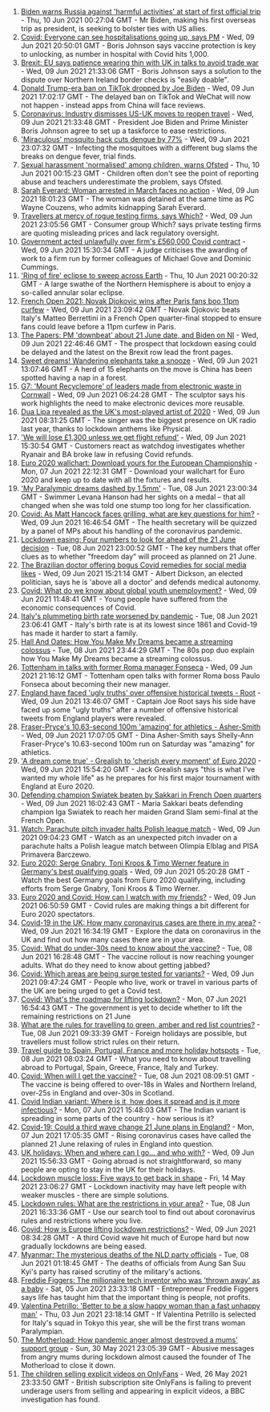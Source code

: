 1. [Biden warns Russia against 'harmful activities' at start of first official trip](https://www.bbc.co.uk/news/world-us-canada-57422348) - Thu, 10 Jun 2021 00:27:04 GMT - Mr Biden, making his first overseas trip as president, is seeking to bolster ties with US allies.
2. [Covid: Everyone can see hospitalisations going up, says PM](https://www.bbc.co.uk/news/health-57417802) - Wed, 09 Jun 2021 20:50:01 GMT - Boris Johnson says vaccine protection is key to unlocking, as number in hospital with Covid hits 1,000.
3. [Brexit: EU says patience wearing thin with UK in talks to avoid trade war](https://www.bbc.co.uk/news/uk-politics-57403258) - Wed, 09 Jun 2021 21:33:06 GMT - Boris Johnson says a solution to the dispute over Northern Ireland border checks is "easily doable".
4. [Donald Trump-era ban on TikTok dropped by Joe Biden](https://www.bbc.co.uk/news/technology-57413227) - Wed, 09 Jun 2021 17:02:17 GMT - The delayed ban on TikTok and WeChat will now not happen - instead apps from China will face reviews.
5. [Coronavirus: Industry dismisses US-UK moves to reopen travel](https://www.bbc.co.uk/news/business-57390246) - Wed, 09 Jun 2021 21:33:48 GMT - President Joe Biden and Prime Minister Boris Johnson agree to set up a taskforce to ease restrictions.
6. ['Miraculous' mosquito hack cuts dengue by 77%](https://www.bbc.co.uk/news/health-57417219) - Wed, 09 Jun 2021 23:07:32 GMT - Infecting the mosquitoes with a different bug slams the breaks on dengue fever, trial finds.
7. [Sexual harassment 'normalised' among children, warns Ofsted](https://www.bbc.co.uk/news/education-57411363) - Thu, 10 Jun 2021 00:15:23 GMT - Children often don't see the point of reporting abuse and teachers underestimate the problem, says Ofsted.
8. [Sarah Everard: Woman arrested in March faces no action](https://www.bbc.co.uk/news/uk-england-london-57377419) - Wed, 09 Jun 2021 18:01:23 GMT - The woman was detained at the same time as PC Wayne Couzens, who admits kidnapping Sarah Everard.
9. [Travellers at mercy of rogue testing firms, says Which?](https://www.bbc.co.uk/news/business-57415972) - Wed, 09 Jun 2021 23:05:56 GMT - Consumer group Which? says private testing firms are quoting misleading prices and lack regulatory oversight.
10. [Government acted unlawfully over firm's £560,000 Covid contract](https://www.bbc.co.uk/news/uk-politics-57413115) - Wed, 09 Jun 2021 15:30:34 GMT - A judge criticises the awarding of work to a firm run by former colleagues of Michael Gove and Dominic Cummings.
11. ['Ring of fire' eclipse to sweep across Earth](https://www.bbc.co.uk/news/science-environment-57420056) - Thu, 10 Jun 2021 00:20:32 GMT - A large swathe of the Northern Hemisphere is about to enjoy a so-called annular solar eclipse.
12. [French Open 2021: Novak Djokovic wins after Paris fans boo 11pm curfew](https://www.bbc.co.uk/sport/tennis/57422106) - Wed, 09 Jun 2021 23:09:42 GMT - Novak Djokovic beats Italy's Matteo Berrettini in a French Open quarter-final stopped to ensure fans could leave before a 11pm curfew in Paris.
13. [The Papers: PM 'downbeat' about 21 June date, and Biden on NI](https://www.bbc.co.uk/news/blogs-the-papers-57422046) - Wed, 09 Jun 2021 22:46:46 GMT - The prospect that lockdown easing could be delayed and the latest on the Brexit row lead the front pages.
14. [Sweet dreams! Wandering elephants take a snooze](https://www.bbc.co.uk/news/world-57416368) - Wed, 09 Jun 2021 13:07:46 GMT - A herd of 15 elephants on the move is China has been spotted having a nap in a forest.
15. [G7: 'Mount Recyclemore' of leaders made from electronic waste in Cornwall](https://www.bbc.co.uk/news/uk-england-cornwall-57406136) - Wed, 09 Jun 2021 06:24:28 GMT - The sculptor says his work highlights the need to make electronic devices more reusable.
16. [Dua Lipa revealed as the UK's most-played artist of 2020](https://www.bbc.co.uk/news/entertainment-arts-57411163) - Wed, 09 Jun 2021 08:31:25 GMT - The singer was the biggest presence on UK radio last year, thanks to lockdown anthems like Physical.
17. ['We will lose £1,300 unless we get flight refund'](https://www.bbc.co.uk/news/business-57410459) - Wed, 09 Jun 2021 15:30:54 GMT - Customers react as watchdog investigates whether Ryanair and BA broke law in refusing Covid refunds.
18. [Euro 2020 wallchart: Download yours for the European Championship](https://www.bbc.co.uk/sport/football/57381686) - Mon, 07 Jun 2021 22:12:31 GMT - Download your wallchart for Euro 2020 and keep up to date with all the fixtures and results.
19. ['My Paralympic dreams dashed by 1.5mm'](https://www.bbc.co.uk/news/uk-57404811) - Tue, 08 Jun 2021 23:00:34 GMT - Swimmer Levana Hanson had her sights on a medal – that all changed when she was told one stump too long for her classification.
20. [Covid: As Matt Hancock faces grilling, what are key questions for him?](https://www.bbc.co.uk/news/uk-politics-57284470) - Wed, 09 Jun 2021 16:46:54 GMT - The health secretary will be quizzed by a panel of MPs about his handling of the coronavirus pandemic.
21. [Lockdown easing: Four numbers to look for ahead of the 21 June decision](https://www.bbc.co.uk/news/57403888) - Tue, 08 Jun 2021 23:00:52 GMT - The key numbers that offer clues as to whether "freedom day" will proceed as planned on 21 June.
22. [The Brazilian doctor offering bogus Covid remedies for social media likes](https://www.bbc.co.uk/news/blogs-trending-57276286) - Wed, 09 Jun 2021 15:21:14 GMT - Albert Dickson, an elected politician, says he is 'above all a doctor' and defends medical autonomy.
23. [Covid: What do we know about global youth unemployment?](https://www.bbc.co.uk/news/57406236) - Wed, 09 Jun 2021 11:48:41 GMT - Young people have suffered from the economic consequences of Covid.
24. [Italy's plummeting birth rate worsened by pandemic](https://www.bbc.co.uk/news/world-europe-57396969) - Tue, 08 Jun 2021 23:06:41 GMT - Italy's birth rate is at its lowest since 1861 and Covid-19 has made it harder to start a family.
25. [Hall And Oates: How You Make My Dreams became a streaming colossus](https://www.bbc.co.uk/news/entertainment-arts-57397422) - Tue, 08 Jun 2021 23:44:29 GMT - The 80s pop duo explain how You Make My Dreams became a streaming colossus.
26. [Tottenham in talks with former Roma manager Fonseca](https://www.bbc.co.uk/sport/football/57421876) - Wed, 09 Jun 2021 21:16:12 GMT - Tottenham open talks with former Roma boss Paulo Fonseca about becoming their new manager.
27. [England have faced 'ugly truths' over offensive historical tweets - Root](https://www.bbc.co.uk/sport/cricket/57415232) - Wed, 09 Jun 2021 13:46:07 GMT - Captain Joe Root says his side have faced up some "ugly truths" after a number of offensive historical tweets from England players were revealed.
28. [Fraser-Pryce's 10.63-second 100m 'amazing' for athletics - Asher-Smith](https://www.bbc.co.uk/sport/athletics/57420366) - Wed, 09 Jun 2021 17:07:05 GMT - Dina Asher-Smith says Shelly-Ann Fraser-Pryce's 10.63-second 100m run on Saturday was "amazing" for athletics.
29. ['A dream come true' - Grealish to 'cherish every moment' of Euro 2020](https://www.bbc.co.uk/sport/football/57419554) - Wed, 09 Jun 2021 15:54:20 GMT - Jack Grealish says "this is what I've wanted my whole life" as he prepares for his first major tournament with England at Euro 2020.
30. [Defending champion Swiatek beaten by Sakkari in French Open quarters](https://www.bbc.co.uk/sport/tennis/57413380) - Wed, 09 Jun 2021 16:02:43 GMT - Maria Sakkari beats defending champion Iga Swiatek to reach her maiden Grand Slam semi-final at the French Open.
31. [Watch: Parachute pitch invader halts Polish league match](https://www.bbc.co.uk/sport/av/football/57412486) - Wed, 09 Jun 2021 09:04:23 GMT - Watch as an unexpected pitch invader on a parachute halts a Polish league match between Olimpia Elblag and PISA Primavera Barczewo.
32. [Euro 2020: Serge Gnabry, Toni Kroos & Timo Werner feature in Germany's best qualifying goals](https://www.bbc.co.uk/sport/av/football/57324176) - Wed, 09 Jun 2021 05:20:28 GMT - Watch the best Germany goals from Euro 2020 qualifying, including efforts from Serge Gnabry, Toni Kroos & Timo Werner.
33. [Euro 2020 and Covid: How can I watch with my friends?](https://www.bbc.co.uk/news/uk-57386719) - Wed, 09 Jun 2021 06:50:59 GMT - Covid rules are making things a bit different for Euro 2020 spectators.
34. [Covid-19 in the UK: How many coronavirus cases are there in my area?](https://www.bbc.co.uk/news/uk-51768274) - Wed, 09 Jun 2021 16:34:19 GMT - Explore the data on coronavirus in the UK and find out how many cases there are in your area.
35. [Covid: What do under-30s need to know about the vaccine?](https://www.bbc.co.uk/news/health-57273875) - Tue, 08 Jun 2021 16:28:48 GMT - The vaccine rollout is now reaching younger adults. What do they need to know about getting jabbed?
36. [Covid: Which areas are being surge tested for variants?](https://www.bbc.co.uk/news/explainers-54872039) - Wed, 09 Jun 2021 09:47:24 GMT - People who live, work or travel in various parts of the UK are being urged to get a Covid test.
37. [Covid: What's the roadmap for lifting lockdown?](https://www.bbc.co.uk/news/explainers-52530518) - Mon, 07 Jun 2021 16:54:43 GMT - The government is yet to decide whether to lift the remaining restrictions on 21 June
38. [What are the rules for travelling to green, amber and red list countries?](https://www.bbc.co.uk/news/explainers-52544307) - Tue, 08 Jun 2021 09:33:39 GMT - Foreign holidays are possible, but travellers must follow strict rules on their return.
39. [Travel guide to Spain, Portugal, France and more holiday hotspots](https://www.bbc.co.uk/news/explainers-56997931) - Tue, 08 Jun 2021 08:03:24 GMT - What you need to know about travelling abroad to Portugal, Spain, Greece, France, Italy and Turkey.
40. [Covid: When will I get the vaccine?](https://www.bbc.co.uk/news/health-55045639) - Tue, 08 Jun 2021 08:09:51 GMT - The vaccine is being offered to over-18s in Wales and Northern Ireland, over-25s in England and over-30s in Scotland.
41. [Covid Indian variant: Where is it, how does it spread and is it more infectious?](https://www.bbc.co.uk/news/health-57157496) - Mon, 07 Jun 2021 15:48:03 GMT - The Indian variant is spreading in some parts of the country - how serious is it?
42. [Covid-19: Could a third wave change 21 June plans in England?](https://www.bbc.co.uk/news/health-57328469) - Mon, 07 Jun 2021 17:05:35 GMT - Rising coronavirus cases have called the planned 21 June relaxing of rules in England into question.
43. [UK holidays: When and where can I go... and who with?](https://www.bbc.co.uk/news/explainers-52646738) - Wed, 09 Jun 2021 15:56:33 GMT - Going abroad is not straightforward, so many people are opting to stay in the UK for their holidays.
44. [Lockdown muscle loss: Five ways to get back in shape](https://www.bbc.co.uk/news/uk-56887390) - Fri, 14 May 2021 23:06:27 GMT - Lockdown inactivity may have left people with weaker muscles - there are simple solutions.
45. [Lockdown rules: What are the restrictions in your area?](https://www.bbc.co.uk/news/uk-54373904) - Tue, 08 Jun 2021 16:33:36 GMT - Use our search tool to find out about coronavirus rules and restrictions where you live.
46. [Covid: How is Europe lifting lockdown restrictions?](https://www.bbc.co.uk/news/explainers-53640249) - Wed, 09 Jun 2021 08:34:28 GMT - A third Covid wave hit much of Europe hard but now gradually lockdowns are being eased.
47. [Myanmar: The mysterious deaths of the NLD party officials](https://www.bbc.co.uk/news/world-asia-57380237) - Tue, 08 Jun 2021 01:18:45 GMT - The deaths of officials from Aung San Suu Kyi's party has raised scrutiny of the military's actions.
48. [Freddie Figgers: The millionaire tech inventor who was 'thrown away' as a baby](https://www.bbc.co.uk/news/stories-57081087) - Sat, 05 Jun 2021 23:33:18 GMT - Entrepreneur Freddie Figgers says life has taught him that the important thing is people, not profits.
49. [Valentina Petrillo: 'Better to be a slow happy woman than a fast unhappy man'](https://www.bbc.co.uk/news/stories-57338207) - Thu, 03 Jun 2021 23:18:14 GMT - If Valentina Petrillo is selected for Italy's squad in Tokyo this year, she will be the first trans woman Paralympian.
50. [The Motherload: How pandemic anger almost destroyed a mums' support group](https://www.bbc.co.uk/news/stories-57285368) - Sun, 30 May 2021 23:05:39 GMT - Abusive messages from angry mums during lockdown almost caused the founder of The Motherload to close it down.
51. [The children selling explicit videos on OnlyFans](https://www.bbc.co.uk/news/uk-57255983) - Wed, 26 May 2021 23:33:50 GMT - British subscription site OnlyFans is failing to prevent underage users from selling and appearing in explicit videos, a BBC investigation has found.
